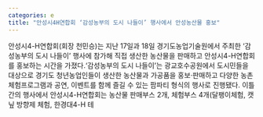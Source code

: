 ```yaml
---
categories: e
title: "안성시4H연합회 ‘감성농부의 도시 나들이’ 행사에서 안성농산물 홍보"
---
```

안성시4-H연합회(회장 천민승)는 지난 17일과 18일 경기도농업기술원에서 주최한 ‘감성농부의 도시 나들이’ 행사에 참가해 직접 생산한 농산물을 판매하고 안성시4-H연합회를 홍보하는 시간을 가졌다.‘감성농부의 도시 나들이’는 광교호수공원에서 도시민들을 대상으로 경기도 청년농업인들이 생산한 농산물과 가공품을 홍보·판매하고 다양한 농촌체험프로그램과 공연, 이벤트를 함께 즐길 수 있는 팜파티 형식의 행사로 진행됐다. 이틀간의 행사에서 안성시4-H연합회는 농산물 판매부스 2개, 체험부스 4개(달팽이체험, 캣닢 방향제 체험, 한경대4-H 테